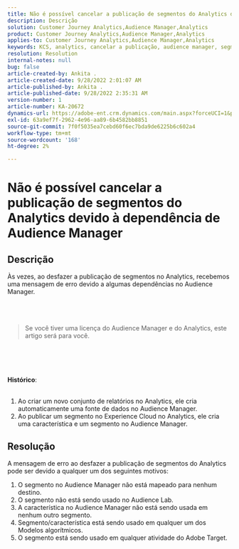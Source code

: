 ```yaml
---
title: Não é possível cancelar a publicação de segmentos do Analytics devido à dependência de Audience Manager
description: Descrição
solution: Customer Journey Analytics,Audience Manager,Analytics
product: Customer Journey Analytics,Audience Manager,Analytics
applies-to: Customer Journey Analytics,Audience Manager,Analytics
keywords: KCS, analytics, cancelar a publicação, audience manager, segmentos
resolution: Resolution
internal-notes: null
bug: false
article-created-by: Ankita .
article-created-date: 9/28/2022 2:01:07 AM
article-published-by: Ankita .
article-published-date: 9/28/2022 2:35:31 AM
version-number: 1
article-number: KA-20672
dynamics-url: https://adobe-ent.crm.dynamics.com/main.aspx?forceUCI=1&pagetype=entityrecord&etn=knowledgearticle&id=1d3e7063-d13e-ed11-9db1-0022480869de
exl-id: 63a9ef7f-2962-4e96-aa89-6b4582bb8851
source-git-commit: 7f0f5035ea7cebd60f6ec7bda9de6225b6c602a4
workflow-type: tm+mt
source-wordcount: '168'
ht-degree: 2%

---
```


# Não é possível cancelar a publicação de segmentos do Analytics devido à dependência de Audience Manager

## Descrição

Às vezes, ao desfazer a publicação de segmentos no Analytics, recebemos uma mensagem de erro devido a algumas dependências no Audience Manager.<br><br> <br><br>

> Se você tiver uma licença do Audience Manager e do Analytics, este artigo será para você.

<br><br> <br><br><b>Histórico</b>:<br><br>
1. Ao criar um novo conjunto de relatórios no Analytics, ele cria automaticamente uma fonte de dados no Audience Manager.
2. Ao publicar um segmento no Experience Cloud no Analytics, ele cria uma característica e um segmento no Audience Manager.



## Resolução


A mensagem de erro ao desfazer a publicação de segmentos do Analytics pode ser devido a qualquer um dos seguintes motivos:

1. O segmento no Audience Manager não está mapeado para nenhum destino.
2. O segmento não está sendo usado no Audience Lab.
3. A característica no Audience Manager não está sendo usada em nenhum outro segmento.
4. Segmento/característica está sendo usado em qualquer um dos Modelos algorítmicos.
5. O segmento está sendo usado em qualquer atividade do Adobe Target.
